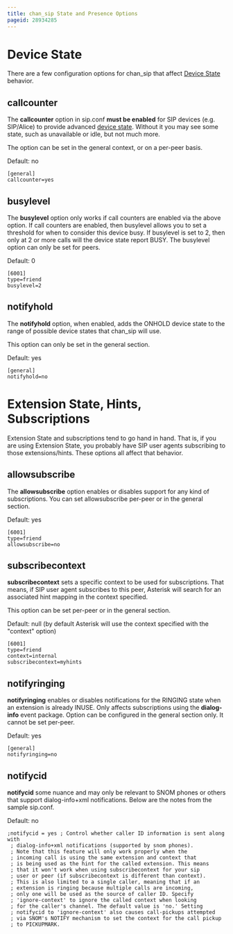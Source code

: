 ```yaml
---
title: chan_sip State and Presence Options
pageid: 28934285
---
```


Device State
============

There are a few configuration options for chan_sip that affect [Device State](/Fundamentals/Key-Concepts/States-and-Presence/Device-State) behavior.

callcounter
-----------

The **callcounter** option in sip.conf **must be enabled** for SIP devices (e.g. SIP/Alice) to provide advanced [device state](/Fundamentals/Key-Concepts/States-and-Presence/Device-State). Without it you may see some state, such as unavailable or idle, but not much more.

The option can be set in the general context, or on a per-peer basis.

Default: no

```
[general]
callcounter=yes

```

busylevel
---------

The **busylevel** option only works if call counters are enabled via the above option. If call counters are enabled, then busylevel allows you to set a threshold for when to consider this device busy. If busylevel is set to 2, then only at 2 or more calls will the device state report BUSY. The busylevel option can only be set for peers.

Default: 0

```
[6001]
type=friend
busylevel=2

```

notifyhold
----------

The **notifyhold** option, when enabled, adds the ONHOLD device state to the range of possible device states that chan_sip will use.

This option can only be set in the general section.

Default: yes

```
[general]
notifyhold=no

```

Extension State, Hints, Subscriptions
=====================================

Extension State and subscriptions tend to go hand in hand. That is, if you are using Extension State, you probably have SIP user agents subscribing to those extensions/hints. These options all affect that behavior.

allowsubscribe
--------------

The **allowsubscribe** option enables or disables support for any kind of subscriptions. You can set allowsubscribe per-peer or in the general section.

Default: yes

```
[6001]
type=friend
allowsubscribe=no

```

subscribecontext
----------------

**subscribecontext** sets a specific context to be used for subscriptions. That means, if SIP user agent subscribes to this peer, Asterisk will search for an associated hint mapping in the context specified.

This option can be set per-peer or in the general section.

Default: null (by default Asterisk will use the context specified with the "context" option)

```
[6001]
type=friend
context=internal
subscribecontext=myhints

```

notifyringing
-------------

**notifyringing** enables or disables notifications for the RINGING state when an extension is already INUSE. Only affects subscriptions using the **dialog-info** event package. Option can be configured in the general section only. It cannot be set per-peer.

Default: yes

```
[general]
notifyringing=no

```

notifycid
---------

**notifycid** some nuance and may only be relevant to SNOM phones or others that support dialog-info+xml notifications. Below are the notes from the sample sip.conf.

Default: no

```
;notifycid = yes ; Control whether caller ID information is sent along with
 ; dialog-info+xml notifications (supported by snom phones).
 ; Note that this feature will only work properly when the
 ; incoming call is using the same extension and context that
 ; is being used as the hint for the called extension. This means
 ; that it won't work when using subscribecontext for your sip
 ; user or peer (if subscribecontext is different than context).
 ; This is also limited to a single caller, meaning that if an
 ; extension is ringing because multiple calls are incoming,
 ; only one will be used as the source of caller ID. Specify
 ; 'ignore-context' to ignore the called context when looking
 ; for the caller's channel. The default value is 'no.' Setting
 ; notifycid to 'ignore-context' also causes call-pickups attempted
 ; via SNOM's NOTIFY mechanism to set the context for the call pickup
 ; to PICKUPMARK.

```

